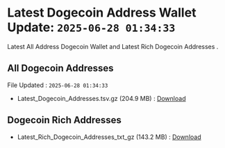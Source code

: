 # Latest Dogecoin Address Wallet Update: `2025-06-28 01:34:33`

Latest All Address Dogecoin Wallet and Latest Rich Dogecoin Addresses .

## All Dogecoin Addresses

File Updated : `2025-06-28 01:34:33`

- Latest_Dogecoin_Addresses.tsv.gz (204.9 MB) : [Download](https://github.com/Pymmdrza/Rich-Address-Wallet/releases/tag/Dogecoin)

## Dogecoin Rich Addresses

- Latest_Rich_Dogecoin_Addresses_txt_gz (143.2 MB) : [Download](https://github.com/Pymmdrza/Rich-Address-Wallet/releases/tag/Dogecoin)
